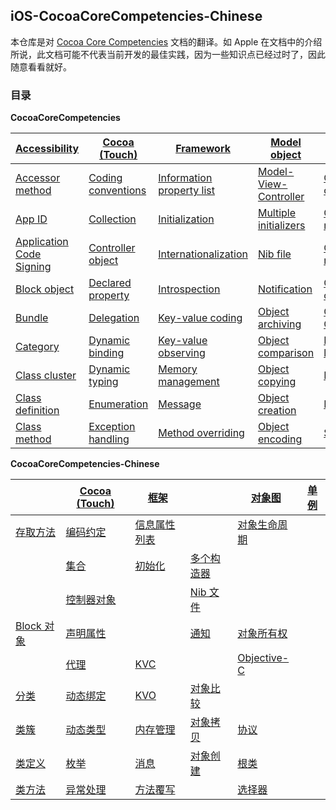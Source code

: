 ## iOS-CocoaCoreCompetencies-Chinese

本仓库是对 [Cocoa Core Competencies](https://developer.apple.com/library/archive/documentation/General/Conceptual/DevPedia-CocoaCore/Introduction.html) 文档的翻译。如 Apple 在文档中的介绍所说，此文档可能不代表当前开发的最佳实践，因为一些知识点已经过时了，因此随意看看就好。

### 目录

**CocoaCoreCompetencies**

| [Accessibility](https://developer.apple.com/library/archive/documentation/General/Conceptual/DevPedia-CocoaCore/Accessibility.html#//apple_ref/doc/uid/TP40008195-CH66-SW1) | [Cocoa (Touch)](https://developer.apple.com/library/archive/documentation/General/Conceptual/DevPedia-CocoaCore/Cocoa.html#//apple_ref/doc/uid/TP40008195-CH9-SW1) | [Framework](https://developer.apple.com/library/archive/documentation/General/Conceptual/DevPedia-CocoaCore/Framework.html#//apple_ref/doc/uid/TP40008195-CH56-SW1) | [Model object](https://developer.apple.com/library/archive/documentation/General/Conceptual/DevPedia-CocoaCore/ModelObject.html#//apple_ref/doc/uid/TP40008195-CH31-SW1) | [Object graph](https://developer.apple.com/library/archive/documentation/General/Conceptual/DevPedia-CocoaCore/ObjectGraph.html#//apple_ref/doc/uid/TP40008195-CH54-SW1) | [Singleton](https://developer.apple.com/library/archive/documentation/General/Conceptual/DevPedia-CocoaCore/Singleton.html#//apple_ref/doc/uid/TP40008195-CH49-SW1) |
| ------------------------------------------------------------ | ------------------------------------------------------------ | ------------------------------------------------------------ | ------------------------------------------------------------ | ------------------------------------------------------------ | ------------------------------------------------------------ |
| [Accessor method](https://developer.apple.com/library/archive/documentation/General/Conceptual/DevPedia-CocoaCore/AccessorMethod.html#//apple_ref/doc/uid/TP40008195-CH2-SW1) | [Coding conventions](https://developer.apple.com/library/archive/documentation/General/Conceptual/DevPedia-CocoaCore/CodingConventions.html#//apple_ref/doc/uid/TP40008195-CH53-SW1) | [Information property list](https://developer.apple.com/library/archive/documentation/General/Conceptual/DevPedia-CocoaCore/InfoPlist.html#//apple_ref/doc/uid/TP40008195-CH61-SW1) | [Model-View-Controller](https://developer.apple.com/library/archive/documentation/General/Conceptual/DevPedia-CocoaCore/MVC.html#//apple_ref/doc/uid/TP40008195-CH32-SW1) | [Object life cycle](https://developer.apple.com/library/archive/documentation/General/Conceptual/DevPedia-CocoaCore/ObjectLifeCycle.html#//apple_ref/doc/uid/TP40008195-CH55-SW1) | [Uniform Type Identifier](https://developer.apple.com/library/archive/documentation/General/Conceptual/DevPedia-CocoaCore/UniformTypeIdentifier.html#//apple_ref/doc/uid/TP40008195-CH60-SW1) |
| [App ID](https://developer.apple.com/library/archive/documentation/General/Conceptual/DevPedia-CocoaCore/AppID.html#//apple_ref/doc/uid/TP40008195-CH64-SW1) | [Collection](https://developer.apple.com/library/archive/documentation/General/Conceptual/DevPedia-CocoaCore/Collection.html#//apple_ref/doc/uid/TP40008195-CH10-SW1) | [Initialization](https://developer.apple.com/library/archive/documentation/General/Conceptual/DevPedia-CocoaCore/Initialization.html#//apple_ref/doc/uid/TP40008195-CH21-SW1) | [Multiple initializers](https://developer.apple.com/library/archive/documentation/General/Conceptual/DevPedia-CocoaCore/MultipleInitializers.html#//apple_ref/doc/uid/TP40008195-CH33-SW1) | [Object modeling](https://developer.apple.com/library/archive/documentation/General/Conceptual/DevPedia-CocoaCore/ObjectModeling.html#//apple_ref/doc/uid/TP40008195-CH41-SW1) | [Value object](https://developer.apple.com/library/archive/documentation/General/Conceptual/DevPedia-CocoaCore/ValueObject.html#//apple_ref/doc/uid/TP40008195-CH51-SW1) |
| [Application Code Signing](https://developer.apple.com/library/archive/documentation/General/Conceptual/DevPedia-CocoaCore/AppSigning.html#//apple_ref/doc/uid/TP40008195-CH63-SW1) | [Controller object](https://developer.apple.com/library/archive/documentation/General/Conceptual/DevPedia-CocoaCore/ControllerObject.html#//apple_ref/doc/uid/TP40008195-CH11-SW1) | [Internationalization](https://developer.apple.com/library/archive/documentation/General/Conceptual/DevPedia-CocoaCore/Internationalization.html#//apple_ref/doc/uid/TP40008195-CH23-SW1) | [Nib file](https://developer.apple.com/library/archive/documentation/General/Conceptual/DevPedia-CocoaCore/NibFile.html#//apple_ref/doc/uid/TP40008195-CH34-SW1) | [Object mutability](https://developer.apple.com/library/archive/documentation/General/Conceptual/DevPedia-CocoaCore/ObjectMutability.html#//apple_ref/doc/uid/TP40008195-CH42-SW1) |                                                              |
| [Block object](https://developer.apple.com/library/archive/documentation/General/Conceptual/DevPedia-CocoaCore/Block.html#//apple_ref/doc/uid/TP40008195-CH3-SW1) | [Declared property](https://developer.apple.com/library/archive/documentation/General/Conceptual/DevPedia-CocoaCore/DeclaredProperty.html#//apple_ref/doc/uid/TP40008195-CH13-SW1) | [Introspection](https://developer.apple.com/library/archive/documentation/General/Conceptual/DevPedia-CocoaCore/Introspection.html#//apple_ref/doc/uid/TP40008195-CH24-SW1) | [Notification](https://developer.apple.com/library/archive/documentation/General/Conceptual/DevPedia-CocoaCore/Notification.html#//apple_ref/doc/uid/TP40008195-CH35-SW1) | [Object ownership](https://developer.apple.com/library/archive/documentation/General/Conceptual/DevPedia-CocoaCore/ObjectOwnership.html#//apple_ref/doc/uid/TP40008195-CH67-SW1) |                                                              |
| [Bundle](https://developer.apple.com/library/archive/documentation/General/Conceptual/DevPedia-CocoaCore/Bundle.html#//apple_ref/doc/uid/TP40008195-CH4-SW1) | [Delegation](https://developer.apple.com/library/archive/documentation/General/Conceptual/DevPedia-CocoaCore/Delegation.html#//apple_ref/doc/uid/TP40008195-CH14-SW1) | [Key-value coding](https://developer.apple.com/library/archive/documentation/General/Conceptual/DevPedia-CocoaCore/KeyValueCoding.html#//apple_ref/doc/uid/TP40008195-CH25-SW1) | [Object archiving](https://developer.apple.com/library/archive/documentation/General/Conceptual/DevPedia-CocoaCore/Archiving.html#//apple_ref/doc/uid/TP40008195-CH1-SW1) | [Objective-C](https://developer.apple.com/library/archive/documentation/General/Conceptual/DevPedia-CocoaCore/ObjectiveC.html#//apple_ref/doc/uid/TP40008195-CH43-SW1) |                                                              |
| [Category](https://developer.apple.com/library/archive/documentation/General/Conceptual/DevPedia-CocoaCore/Category.html#//apple_ref/doc/uid/TP40008195-CH5-SW1) | [Dynamic binding](https://developer.apple.com/library/archive/documentation/General/Conceptual/DevPedia-CocoaCore/DynamicBinding.html#//apple_ref/doc/uid/TP40008195-CH15-SW1) | [Key-value observing](https://developer.apple.com/library/archive/documentation/General/Conceptual/DevPedia-CocoaCore/KVO.html#//apple_ref/doc/uid/TP40008195-CH16-SW1) | [Object comparison](https://developer.apple.com/library/archive/documentation/General/Conceptual/DevPedia-CocoaCore/ObjectComparison.html#//apple_ref/doc/uid/TP40008195-CH37-SW1) | [Property list](https://developer.apple.com/library/archive/documentation/General/Conceptual/DevPedia-CocoaCore/PropertyList.html#//apple_ref/doc/uid/TP40008195-CH44-SW1) |                                                              |
| [Class cluster](https://developer.apple.com/library/archive/documentation/General/Conceptual/DevPedia-CocoaCore/ClassCluster.html#//apple_ref/doc/uid/TP40008195-CH7-SW1) | [Dynamic typing](https://developer.apple.com/library/archive/documentation/General/Conceptual/DevPedia-CocoaCore/DynamicTyping.html#//apple_ref/doc/uid/TP40008195-CH62-SW1) | [Memory management](https://developer.apple.com/library/archive/documentation/General/Conceptual/DevPedia-CocoaCore/MemoryManagement.html#//apple_ref/doc/uid/TP40008195-CH27-SW1) | [Object copying](https://developer.apple.com/library/archive/documentation/General/Conceptual/DevPedia-CocoaCore/ObjectCopying.html#//apple_ref/doc/uid/TP40008195-CH38-SW1) | [Protocol](https://developer.apple.com/library/archive/documentation/General/Conceptual/DevPedia-CocoaCore/Protocol.html#//apple_ref/doc/uid/TP40008195-CH45-SW1) |                                                              |
| [Class definition](https://developer.apple.com/library/archive/documentation/General/Conceptual/DevPedia-CocoaCore/ClassDefinition.html#//apple_ref/doc/uid/TP40008195-CH6-SW1) | [Enumeration](https://developer.apple.com/library/archive/documentation/General/Conceptual/DevPedia-CocoaCore/Enumeration.html#//apple_ref/doc/uid/TP40008195-CH17-SW1) | [Message](https://developer.apple.com/library/archive/documentation/General/Conceptual/DevPedia-CocoaCore/Message.html#//apple_ref/doc/uid/TP40008195-CH59-SW1) | [Object creation](https://developer.apple.com/library/archive/documentation/General/Conceptual/DevPedia-CocoaCore/ObjectCreation.html#//apple_ref/doc/uid/TP40008195-CH39-SW1) | [Root class](https://developer.apple.com/library/archive/documentation/General/Conceptual/DevPedia-CocoaCore/RootClass.html#//apple_ref/doc/uid/TP40008195-CH46-SW1) |                                                              |
| [Class method](https://developer.apple.com/library/archive/documentation/General/Conceptual/DevPedia-CocoaCore/ClassMethod.html#//apple_ref/doc/uid/TP40008195-CH8-SW1) | [Exception handling](https://developer.apple.com/library/archive/documentation/General/Conceptual/DevPedia-CocoaCore/ExceptionHandling.html#//apple_ref/doc/uid/TP40008195-CH18-SW1) | [Method overriding](https://developer.apple.com/library/archive/documentation/General/Conceptual/DevPedia-CocoaCore/MethodOverriding.html#//apple_ref/doc/uid/TP40008195-CH57-SW1) | [Object encoding](https://developer.apple.com/library/archive/documentation/General/Conceptual/DevPedia-CocoaCore/ObjectEncoding.html#//apple_ref/doc/uid/TP40008195-CH40-SW1) | [Selector](https://developer.apple.com/library/archive/documentation/General/Conceptual/DevPedia-CocoaCore/Selector.html#//apple_ref/doc/uid/TP40008195-CH48-SW1) |                                                              |

**CocoaCoreCompetencies-Chinese**

|                | [Cocoa (Touch)]() | [框架]()         |                | [对象图]()       | [单例]() |
| -------------- | ----------------- | ---------------- | -------------- | ---------------- | -------- |
| [存取方法]()   | [编码约定]()      | [信息属性列表]() |                | [对象生命周期]() |          |
|                | [集合]()          | [初始化]()       | [多个构造器]() |                  |          |
|                | [控制器对象]()    |                  | [Nib 文件]()   |                  |          |
| [Block 对象]() | [声明属性]()      |                  | [通知]()       | [对象所有权]()   |          |
|                | [代理]()          | [KVC]()          |                | [Objective-C]()  |          |
| [分类]()       | [动态绑定]()      | [KVO]()          | [对象比较]()   |                  |          |
| [类簇]()       | [动态类型]()      | [内存管理]()     | [对象拷贝]()   | [协议]()         |          |
| [类定义]()     | [枚举]()          | [消息]()         | [对象创建]()   | [根类]()         |          |
| [类方法]()     | [异常处理]()      | [方法覆写]()     |                | [选择器]()       |          |

